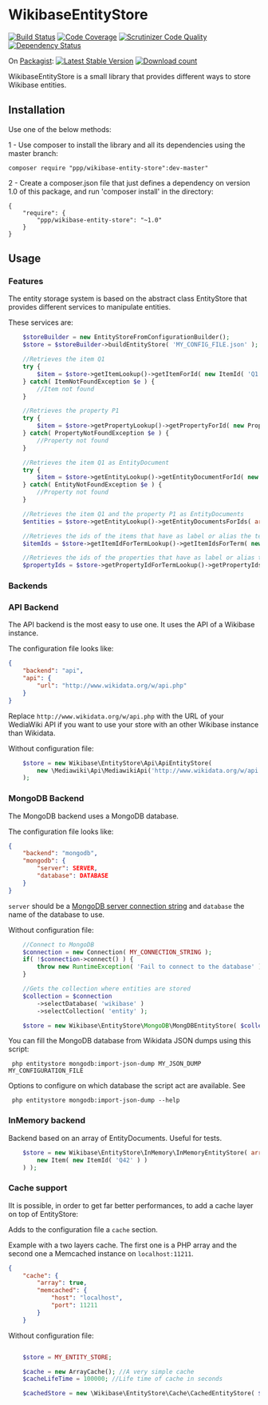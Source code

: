 # WikibaseEntityStore

[![Build Status](https://scrutinizer-ci.com/g/ProjetPP/WikibaseEntityStore/badges/build.png?b=master)](https://scrutinizer-ci.com/g/ProjetPP/WikibaseEntityStore/build-status/master)
[![Code Coverage](https://scrutinizer-ci.com/g/ProjetPP/WikibaseEntityStore/badges/coverage.png?b=master)](https://scrutinizer-ci.com/g/ProjetPP/WikibaseEntityStore/?branch=master)
[![Scrutinizer Code Quality](https://scrutinizer-ci.com/g/ProjetPP/WikibaseEntityStore/badges/quality-score.png?b=master)](https://scrutinizer-ci.com/g/ProjetPP/WikibaseEntityStore/?branch=master)
[![Dependency Status](https://www.versioneye.com/user/projects/54d0e3fa3ca08473b400010f/badge.svg?style=flat)](https://www.versioneye.com/user/projects/54d0e3fa3ca08473b400010f)

On [Packagist](https://packagist.org/packages/ppp/wikibase-entity-store):
[![Latest Stable Version](https://poser.pugx.org/ppp/wikibase-entity-store/version.png)](https://packagist.org/packages/ppp/wikibase-entity-store)
[![Download count](https://poser.pugx.org/ppp/wikibase-entity-store/d/total.png)](https://packagist.org/packages/ppp/wikibase-entity-store)


WikibaseEntityStore is a small library that provides different ways to store Wikibase entities.

## Installation

Use one of the below methods:

1 - Use composer to install the library and all its dependencies using the master branch:

    composer require "ppp/wikibase-entity-store":dev-master"

2 - Create a composer.json file that just defines a dependency on version 1.0 of this package, and run 'composer install' in the directory:

    {
        "require": {
            "ppp/wikibase-entity-store": "~1.0"
        }
    }


## Usage

### Features

The entity storage system is based on the abstract class EntityStore that provides different services to manipulate entities.

These services are:

```php
    $storeBuilder = new EntityStoreFromConfigurationBuilder();
    $store = $storeBuilder->buildEntityStore( 'MY_CONFIG_FILE.json' ); //See backend section for examples of configuration file

    //Retrieves the item Q1
    try {
        $item = $store->getItemLookup()->getItemForId( new ItemId( 'Q1' ) );
    } catch( ItemNotFoundException $e ) {
        //Item not found
    }

    //Retrieves the property P1
    try {
        $item = $store->getPropertyLookup()->getPropertyForId( new PropertyId( 'P1' ) );
    } catch( PropertyNotFoundException $e ) {
        //Property not found
    }

    //Retrieves the item Q1 as EntityDocument
    try {
        $item = $store->getEntityLookup()->getEntityDocumentForId( new ItemId( 'Q1' ) );
    } catch( EntityNotFoundException $e ) {
        //Property not found
    }

    //Retrieves the item Q1 and the property P1 as EntityDocuments
    $entities = $store->getEntityLookup()->getEntityDocumentsForIds( array( new ItemId( 'Q1' ), new PropertyId( 'P1' ) ) );

    //Retrieves the ids of the items that have as label or alias the term "Nyan Cat" in English (with a case insensitive compare)
    $itemIds = $store->getItemIdForTermLookup()->getItemIdsForTerm( new Term( 'en', 'Nyan Cat' ) );

    //Retrieves the ids of the properties that have as label or alias the term "foo" in French (with a case insensitive compare)
    $propertyIds = $store->getPropertyIdForTermLookup()->getPropertyIdsForTerm( new Term( 'fr', 'Foo' ) );
```

### Backends

### API Backend
The API backend is the most easy to use one. It uses the API of a Wikibase instance.

The configuration file looks like:

```json
{
    "backend": "api",
    "api": {
        "url": "http://www.wikidata.org/w/api.php"
    }
}
```

Replace `http://www.wikidata.org/w/api.php` with the URL of your WediaWiki API if you want to use your store with an other Wikibase instance than Wikidata.

Without configuration file:

```php
    $store = new Wikibase\EntityStore\Api\ApiEntityStore(
        new \Mediawiki\Api\MediawikiApi('http://www.wikidata.org/w/api.php' )
    );
 ```


### MongoDB Backend
The MongoDB backend uses a MongoDB database.

The configuration file looks like:

```json
{
    "backend": "mongodb",
    "mongodb": {
        "server": SERVER,
        "database": DATABASE
    }
}
```

`server` should be a [MongoDB server connection string](http://docs.mongodb.org/manual/reference/connection-string/) and `database` the name of the database to use.

Without configuration file:

```php
    //Connect to MongoDB
    $connection = new Connection( MY_CONNECTION_STRING );
    if( !$connection->connect() ) {
        throw new RuntimeException( 'Fail to connect to the database' );
    }

    //Gets the collection where entities are stored
    $collection = $connection
        ->selectDatabase( 'wikibase' )
        ->selectCollection( 'entity' );

    $store = new Wikibase\EntityStore\MongoDB\MongDBEntityStore( $collection );
```

You can fill the MongoDB database from Wikidata JSON dumps using this script:

     php entitystore mongodb:import-json-dump MY_JSON_DUMP MY_CONFIGURATION_FILE

Options to configure on which database the script act are available. See

     php entitystore mongodb:import-json-dump --help

### InMemory backend
Backend based on an array of EntityDocuments. Useful for tests.

```php
    $store = new Wikibase\EntityStore\InMemory\InMemoryEntityStore( array(
        new Item( new ItemId( 'Q42' ) )
    ) );
```

### Cache support

IIt is possible, in order to get far better performances, to add a cache layer on top of EntityStore:

Adds to the configuration file a `cache` section.

Example with a two layers cache. The first one is a PHP array and the second one a Memcached instance on `localhost:11211`.

```json
{
    "cache": {
        "array": true,
        "memcached": {
            "host": "localhost",
            "port": 11211
        }
    }
```

Without configuration file:
```php

    $store = MY_ENTITY_STORE;

    $cache = new ArrayCache(); //A very simple cache
    $cacheLifeTime = 100000; //Life time of cache in seconds

    $cachedStore = new \Wikibase\EntityStore\Cache\CachedEntityStore( $store, $cache, $cacheLifeTime );
```
